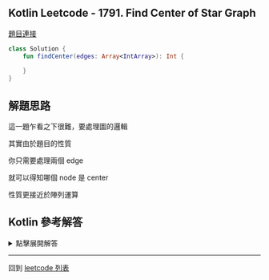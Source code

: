 ## Kotlin Leetcode - 1791. Find Center of Star Graph

[題目連接](https://leetcode.com/problems/find-center-of-star-graph/)

```kotlin
class Solution {
    fun findCenter(edges: Array<IntArray>): Int {
        
    }
}
```

## 解題思路

這一題乍看之下很難，要處理圖的邏輯

其實由於題目的性質

你只需要處理兩個 edge 

就可以得知哪個 node 是 center

性質更接近於陣列運算

## Kotlin 參考解答

<details>
  <summary markdown='span'>點擊展開解答</summary>

單一表達式內完成的方式如下

```kotlin
class Solution {
    fun findCenter(edges: Array<IntArray>) = 
        if (edges[0][0] == edges[1][0] || edges[0][0] == edges[1][1])
        edges[0][0] else edges[0][1]
    
}
```
  

</details>

------

回到 [leetcode 列表](index.md)

